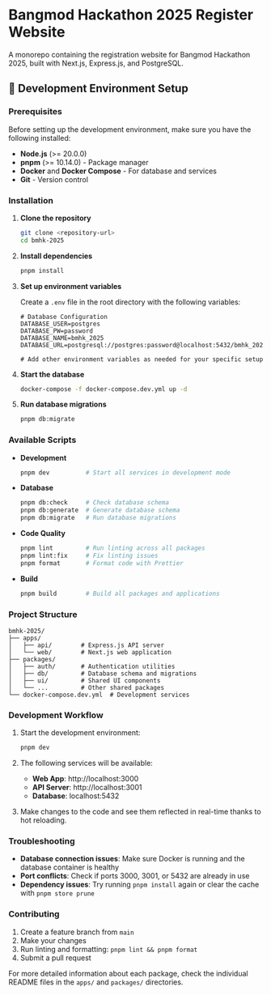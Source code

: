 # Bangmod Hackathon 2025 Register Website

A monorepo containing the registration website for Bangmod Hackathon 2025, built with Next.js, Express.js, and PostgreSQL.

## 🚀 Development Environment Setup

### Prerequisites

Before setting up the development environment, make sure you have the following installed:

- **Node.js** (>= 20.0.0)
- **pnpm** (>= 10.14.0) - Package manager
- **Docker** and **Docker Compose** - For database and services
- **Git** - Version control

### Installation

1. **Clone the repository**

   ```bash
   git clone <repository-url>
   cd bmhk-2025
   ```

2. **Install dependencies**

   ```bash
   pnpm install
   ```

3. **Set up environment variables**

   Create a `.env` file in the root directory with the following variables:

   ```env
   # Database Configuration
   DATABASE_USER=postgres
   DATABASE_PW=password
   DATABASE_NAME=bmhk_2025
   DATABASE_URL=postgresql://postgres:password@localhost:5432/bmhk_2025

   # Add other environment variables as needed for your specific setup
   ```

4. **Start the database**

   ```bash
   docker-compose -f docker-compose.dev.yml up -d
   ```

5. **Run database migrations**
   ```bash
   pnpm db:migrate
   ```

### Available Scripts

- **Development**

  ```bash
  pnpm dev          # Start all services in development mode
  ```

- **Database**

  ```bash
  pnpm db:check     # Check database schema
  pnpm db:generate  # Generate database schema
  pnpm db:migrate   # Run database migrations
  ```

- **Code Quality**

  ```bash
  pnpm lint         # Run linting across all packages
  pnpm lint:fix     # Fix linting issues
  pnpm format       # Format code with Prettier
  ```

- **Build**
  ```bash
  pnpm build        # Build all packages and applications
  ```

### Project Structure

```
bmhk-2025/
├── apps/
│   ├── api/        # Express.js API server
│   └── web/        # Next.js web application
├── packages/
│   ├── auth/       # Authentication utilities
│   ├── db/         # Database schema and migrations
│   ├── ui/         # Shared UI components
│   └── ...         # Other shared packages
└── docker-compose.dev.yml  # Development services
```

### Development Workflow

1. Start the development environment:

   ```bash
   pnpm dev
   ```

2. The following services will be available:
   - **Web App**: http://localhost:3000
   - **API Server**: http://localhost:3001
   - **Database**: localhost:5432

3. Make changes to the code and see them reflected in real-time thanks to hot reloading.

### Troubleshooting

- **Database connection issues**: Make sure Docker is running and the database container is healthy
- **Port conflicts**: Check if ports 3000, 3001, or 5432 are already in use
- **Dependency issues**: Try running `pnpm install` again or clear the cache with `pnpm store prune`

### Contributing

1. Create a feature branch from `main`
2. Make your changes
3. Run linting and formatting: `pnpm lint && pnpm format`
4. Submit a pull request

For more detailed information about each package, check the individual README files in the `apps/` and `packages/` directories.
